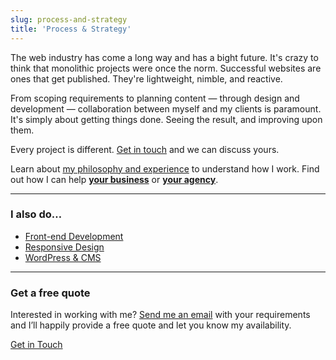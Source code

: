 ```yaml
---
slug: process-and-strategy
title: 'Process & Strategy'
---
```


The web industry has come a long way and has a bight future. It's crazy to think that monolithic projects were once the norm. Successful websites are ones that get published. They're lightweight, nimble, and reactive.

From scoping requirements to planning content — through design and development — collaboration between myself and my clients is paramount. It's simply about getting things done. Seeing the result, and improving upon them.

Every project is different. [Get in touch](/contact/) and we can discuss yours.

Learn about [my philosophy and experience](/about/) to understand how I work. Find out how I can help [**your business**](/working-with-clients/) or [**your agency**](/working-with-agencies/).

* * *

<h3 class="Cursive">I also do…</h3>

* [Front-end Development](/front-end-development/)
* [Responsive Design](/responsive-design/)
* [WordPress & CMS](/wordpress-and-cms-integration/)

* * *

<h3 class="Cursive">Get a free quote</h3>

Interested in working with me? [Send me an email](/contact/) with your requirements and I’ll happily provide a free quote and let you know my availability.

<a href="/contact/" class="Button">Get in Touch</a>
